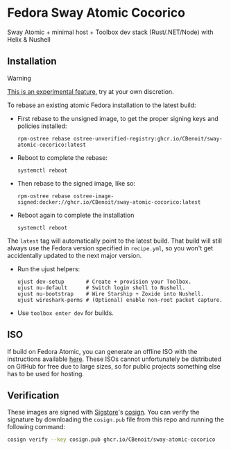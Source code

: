 # Fedora Sway Atomic Cocorico

Sway Atomic + minimal host + Toolbox dev stack (Rust/.NET/Node) with Helix & Nushell

## Installation

> [!WARNING]  
> [This is an experimental feature](https://www.fedoraproject.org/wiki/Changes/OstreeNativeContainerStable), try at your own discretion.

To rebase an existing atomic Fedora installation to the latest build:

- First rebase to the unsigned image, to get the proper signing keys and policies installed:
  ```
  rpm-ostree rebase ostree-unverified-registry:ghcr.io/CBenoit/sway-atomic-cocorico:latest
  ```
- Reboot to complete the rebase:
  ```
  systemctl reboot
  ```
- Then rebase to the signed image, like so:
  ```
  rpm-ostree rebase ostree-image-signed:docker://ghcr.io/CBenoit/sway-atomic-cocorico:latest
  ```
- Reboot again to complete the installation
  ```
  systemctl reboot
  ```

The `latest` tag will automatically point to the latest build. That build will still always use the Fedora version specified in `recipe.yml`, so you won't get accidentally updated to the next major version.

- Run the ujust helpers:
  ```shell
  ujust dev-setup       # Create + provision your Toolbox.
  ujust nu-default      # Switch login shell to Nushell.
  ujust nu-bootstrap    # Wire Starship + Zoxide into Nushell.
  ujust wireshark-perms # (Optional) enable non-root packet capture.
  ```
- Use `toolbox enter dev` for builds.

## ISO

If build on Fedora Atomic, you can generate an offline ISO with the instructions available [here](https://blue-build.org/learn/universal-blue/#fresh-install-from-an-iso). These ISOs cannot unfortunately be distributed on GitHub for free due to large sizes, so for public projects something else has to be used for hosting.

## Verification

These images are signed with [Sigstore](https://www.sigstore.dev/)'s [cosign](https://github.com/sigstore/cosign). You can verify the signature by downloading the `cosign.pub` file from this repo and running the following command:

```bash
cosign verify --key cosign.pub ghcr.io/CBenoit/sway-atomic-cocorico
```

